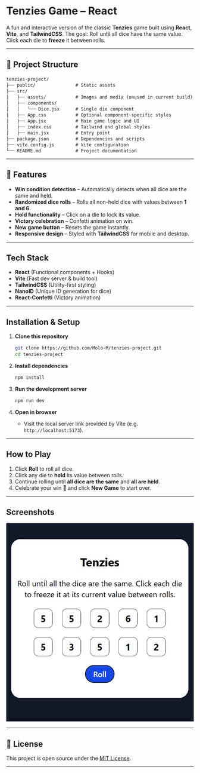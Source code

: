# Tenzies Game – React

A fun and interactive version of the classic **Tenzies** game built using **React**, **Vite**, and **TailwindCSS**.
The goal: Roll until all dice have the same value. Click each die to **freeze** it between rolls.

---

## 📂 Project Structure

```
tenzies-project/
├── public/               # Static assets
├── src/
│   ├── assets/           # Images and media (unused in current build)
│   ├── components/
│   │   └── Dice.jsx      # Single die component
│   ├── App.css           # Optional component-specific styles
│   ├── App.jsx           # Main game logic and UI
│   ├── index.css         # Tailwind and global styles
│   ├── main.jsx          # Entry point
├── package.json          # Dependencies and scripts
├── vite.config.js        # Vite configuration
└── README.md             # Project documentation
```

---

## 🚀 Features

* **Win condition detection** – Automatically detects when all dice are the same and held.
* **Randomized dice rolls** – Rolls all non-held dice with values between **1 and 6**.
* **Hold functionality** – Click on a die to lock its value.
* **Victory celebration** – Confetti animation on win.
* **New game button** – Resets the game instantly.
* **Responsive design** – Styled with **TailwindCSS** for mobile and desktop.

---

## Tech Stack

* **React** (Functional components + Hooks)
* **Vite** (Fast dev server & build tool)
* **TailwindCSS** (Utility-first styling)
* **NanoID** (Unique ID generation for dice)
* **React-Confetti** (Victory animation)

---

## Installation & Setup

1. **Clone this repository**

   ```bash
   git clone https://github.com/Molo-M/tenzies-project.git
   cd tenzies-project
   ```

2. **Install dependencies**

   ```bash
   npm install
   ```

3. **Run the development server**

   ```bash
   npm run dev
   ```

4. **Open in browser**

   * Visit the local server link provided by Vite (e.g. `http://localhost:5173`).

---

## How to Play

1. Click **Roll** to roll all dice.
2. Click any die to **hold** its value between rolls.
3. Continue rolling until **all dice are the same** and **all are held**.
4. Celebrate your win 🎉 and click **New Game** to start over.

---

## Screenshots

![alt text](image.png)

---

## 📄 License

This project is open source under the [MIT License](LICENSE).

---
